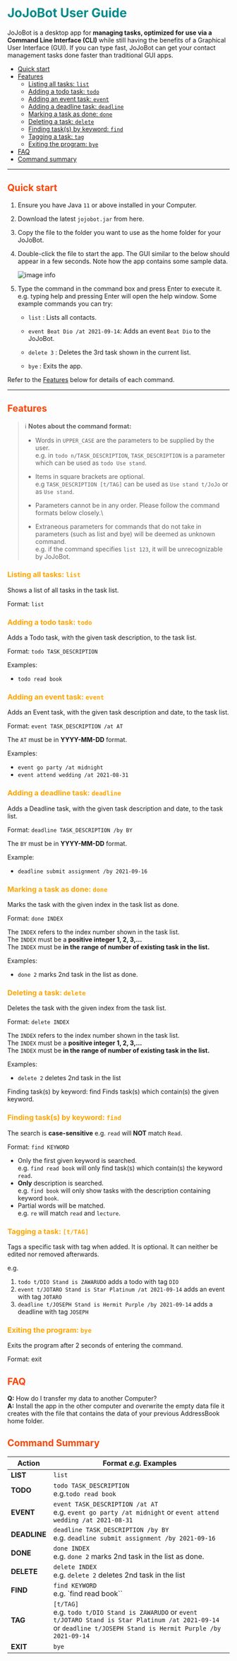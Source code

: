 # <span style="color:darkcyan">JoJoBot User Guide</span>
JoJoBot is a desktop app for **managing tasks, optimized for use via a Command Line Interface (CLI)** while still having 
the benefits of a Graphical User Interface (GUI). If you can type fast, JoJoBot can get your contact management tasks 
done faster than traditional GUI apps.

* [Quick start](#quick-start)
* [Features](#features)
  * [Listing all tasks: `list`](#listing-all-tasks-list)
  * [Adding a todo task: `todo`](#adding-a-todo-task-todo)
  * [Adding an event task: `event`](#adding-an-event-task-event)
  * [Adding a deadline task: `deadline`](#adding-a-deadline-task-deadline)
  * [Marking a task as done: `done`](#marking-a-task-as-done-done)
  * [Deleting a task: `delete`](#deleting-a-task-delete)
  * [Finding task(s) by keyword: `find`](#finding-tasks-by-keyword-find)
  * [Tagging a task: `tag`](#tagging-a-task-tag)
  * [Exiting the program: `bye`](#exiting-the-program-bye)
* [FAQ](#faq)
* [Command summary](#command-summary)

<hr />

##  <span style="color:orangered">Quick start</span>
1. Ensure you have Java `11` or above installed in your Computer.

2. Download the latest `jojobot.jar` from here.

3. Copy the file to the folder you want to use as the home folder for your JoJoBot.

4. Double-click the file to start the app. The GUI similar to the below should appear in a few seconds. 
Note how the app contains some sample data.

    ![image info](./Ui.png)

5. Type the command in the command box and press Enter to execute it. e.g. typing help and pressing Enter will open the help window.
Some example commands you can try:

    * `list` : Lists all contacts.

    * `event Beat Dio /at 2021-09-14`: Adds an event `Beat Dio` to the JoJoBot.

    * `delete 3` : Deletes the 3rd task shown in the current list.

    * `bye` : Exits the app.

Refer to the [Features](#features) below for details of each command.

---

## <span style="color:orangered">Features</span>

>ℹ️ **Notes about the command format:**
>* Words in `UPPER_CASE` are the parameters to be supplied by the user.\
>e.g. in `todo n/TASK_DESCRIPTION`, `TASK_DESCRIPTION` is a parameter which can be used as `todo Use stand`.
>
>* Items in square brackets are optional.\
>e.g `TASK_DESCRIPTION [t/TAG]` can be used as `Use stand t/JoJo` or as `Use stand`.
>
>* Parameters cannot be in any order. Please follow the command formats below closely.\
>
>* Extraneous parameters for commands that do not take in parameters (such as list and bye) will be 
deemed as unknown command.\
>e.g. if the command specifies `list 123`, it will be unrecognizable by JoJoBot.

### <span style="color:orange">Listing all tasks: `list`</span>

Shows a list of all tasks in the task list.

Format: `list`

### <span style="color:orange">Adding a todo task: `todo`</span>

Adds a Todo task, with the given task description, to the task list.

Format: `todo TASK_DESCRIPTION`

Examples:

* `todo read book`

### <span style="color:orange">Adding an event task: `event`</span>
Adds an Event task, with the given task description and date, to the task list.

Format: `event TASK_DESCRIPTION /at AT`

The `AT` must be in **YYYY-MM-DD** format.

Examples:
* `event go party /at midnight`
* `event attend wedding /at 2021-08-31`

### <span style="color:orange">Adding a deadline task: `deadline`</span>
Adds a Deadline task, with the given task description and date, to the task list.

Format: `deadline TASK_DESCRIPTION /by BY`

The `BY` must be in **YYYY-MM-DD** format.

Example:
* `deadline submit assignment /by 2021-09-16`

### <span style="color:orange">Marking a task as done: `done`</span>
Marks the task with the given index in the task list as done.

Format: `done INDEX`

The `INDEX` refers to the index number shown in the task list.\
The `INDEX` must be a **positive integer 1, 2, 3,…**\
The `INDEX` must be **in the range of number of existing task in the list.**

Examples:
* `done 2` marks 2nd task in the list as done.

### <span style="color:orange">Deleting a task: `delete`</span>
Deletes the task with the given index from the task list.

Format: `delete INDEX`

The `INDEX` refers to the index number shown in the task list.\
The `INDEX` must be a **positive integer 1, 2, 3,…**\
The `INDEX` must be **in the range of number of existing task in the list.**

Examples:
* `delete 2` deletes 2nd task in the list

Finding task(s) by keyword: find
Finds task(s) which contain(s) the given keyword.

### <span style="color:orange">Finding task(s) by keyword: `find`</span>
The search is **case-sensitive** e.g. `read` will **NOT** match `Read`.

Format: `find KEYWORD`

* Only the first given keyword is searched.\
e.g. `find read book` will only find task(s) which contain(s) the keyword `read`.
* **Only** description is searched.\
e.g. `find book` will only show tasks with the description containing keyword `book`.
* Partial words will be matched.\
e.g. `re` will match `read` and `lecture`.

### <span style="color:orange">Tagging a task: `[t/TAG]`<span>
Tags a specific task with tag when added. It is optional. It can neither be edited nor removed afterwards.

e.g. 
1. `todo t/DIO Stand is ZAWARUDO` adds a todo with tag `DIO`
2. `event t/JOTARO Stand is Star Platinum /at 2021-09-14` adds an event with tag `JOTARO`
3. `deadline t/JOSEPH Stand is Hermit Purple /by 2021-09-14` adds a deadline with tag `JOSEPH`

### <span style="color:orange">Exiting the program: `bye`</span>
Exits the program after 2 seconds of entering the command.

Format: exit



## <span style="color:orangered">FAQ</span>
**Q:** How do I transfer my data to another Computer?\
**A:** Install the app in the other computer and overwrite the empty data file it creates with the file that contains the 
data of your previous AddressBook home folder.

## <span style="color:orangered">Command Summary</span>
**Action** | **Format *e.g.* Examples**
------------ | -------------
**LIST** | `list`
**TODO** | `todo TASK_DESCRIPTION` <br />e.g.`todo read book`
**EVENT**| `event TASK_DESCRIPTION /at AT` <br />e.g.  `event go party /at midnight` or `event attend wedding /at 2021-08-31`
**DEADLINE**| `deadline TASK_DESCRIPTION /by BY` <br />e.g. `deadline submit assignment /by 2021-09-16`
**DONE**| `done INDEX` <br />e.g. `done 2` marks 2nd task in the list as done.
**DELETE**| `delete INDEX` <br />e.g. `delete 2` deletes 2nd task in the list
**FIND**| `find KEYWORD` <br />e.g. `find read book``
**TAG**| `[t/TAG]` <br />e.g. `todo t/DIO Stand is ZAWARUDO` or `event t/JOTARO Stand is Star Platinum /at 2021-09-14` or `deadline t/JOSEPH Stand is Hermit Purple /by 2021-09-14`
**EXIT**| `bye`
